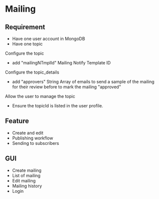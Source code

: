# Mailing

## Requirement

* Have one user account in MongoDB
* Have one topic

Configure the topic
* add "mailingNTmplId" Mailing Notify Template ID

Configure the topic_details
* add "approvers" String Array of emails to send a sample of the mailing for their review before to mark the mailing "approved"

Allow the user to manage the topic
* Ensure the topicId is listed in the user profile.

## Feature

* Create and edit
* Publishing workflow
* Sending to subscribers

## GUI

* Create mailing
* List of mailing
* Edit mailing
* Mailing history
* Login
